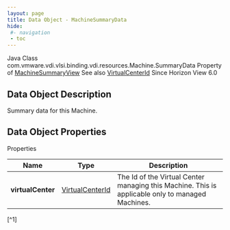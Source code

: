 ```yaml
---
layout: page
title: Data Object - MachineSummaryData
hide:
 #- navigation
 - toc
---
```






Java Class
    com.vmware.vdi.vlsi.binding.vdi.resources.Machine.SummaryData
Property of
     [MachineSummaryView](vdi.resources.Machine.MachineSummaryView.md#field_detail)
See also
     [VirtualCenterId](vdi.entity.VirtualCenterId.md)
Since 
    Horizon View 6.0

## Data Object Description 

Summary data for this Machine. 

## Data Object Properties

Properties

Name |  Type |  Description   
---|---|---  
**virtualCenter**| [VirtualCenterId](vdi.entity.VirtualCenterId.md)|  The Id of the Virtual Center managing this Machine. This is applicable only to managed Machines.   


[^1]

  
  

  


